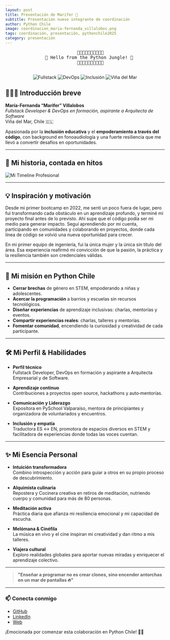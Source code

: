 ```yaml
---
layout: post
title: Presentación de Marifer 🌊
subtitle: Presentación nuevo integrante de coordinación
author: Python Chile
image: coordinacion_maria-fernanda_villalobos.png
tags: coordinación, presentación, pythonchile2025
category: presentación
---
```


<div align="center">
  <pre>
    🐍🐍🐍🐍🐍🐍🐍🐍🐍🐍
   🐍 Hello from the Python Jungle! 🐍
    🐍🐍🐍🐍🐍🐍🐍🐍🐍🐍
  </pre>
  
<p align="center">
    <img src="https://img.shields.io/badge/Fullstack-Python%20%2B%20JS-blueviolet.svg" alt="Fullstack">
    <img src="https://img.shields.io/badge/DevOps-Formaci%C3%B3n-orange" alt="DevOps">
    <img src="https://img.shields.io/badge/STEM-Inclusi%C3%B3n-purple" alt="Inclusión">
    <img src="https://img.shields.io/badge/Vi%C3%B1a%20del%20Mar-Ocean%20Life-lightgrey" alt="Viña del Mar">
</p>
</div>

## 👩🏻‍💻 Introducción breve

**María-Fernanda “Marifer” Villalobos**  
*Fullstack Developer & DevOps en formación, aspirante a Arquitecta de Software*  
Viña del Mar, Chile 🇨🇱

Apasionada por la **inclusión educativa** y el **empoderamiento a través del código**, con background en fonoaudiología y una fuerte resiliencia que me llevó a convertir desafíos en oportunidades.

---

## 🌟 Mi historia, contada en hitos
<!-- 
```mermaid
gantt
dateFormat  YYYY-MM
axisFormat  %b %Y
section Formación
  Bootcamp Full-stack Python Trainee en TD    :done,    a1, 2022-01, 6m
  Autoaprendizaje (Udemy & Coursera)         :done,    a2, after a1, 36m
  Bootcamp Front-end en Laboratoria          :done,    a3, 2023-01, 6m
  Open Source, Hackathons y Conferencias     :active,  a4, 2023-06, 36m
section Experiencia
  Trabajo Freelance                        :active,    b1, 2022-08, 36m
  Primer trabajo full-time en ingeniería   :done,    b1, 2023-11, 3m
  Exposición en PySchool Valparaíso          :done,    b2, 2024-10, 1d
section DevOps
  Project Lab DevOps (fase final)            :active,  c1, 2025-02, 3m
``` -->

![Mi Timeline Profesional](https://www.mermaidchart.com/raw/5d326ad4-0587-4f0f-9f07-d8102c808ab8?theme=light&version=v0.1&format=svg)

---

## 💡 Inspiración y motivación

Desde mi primer bootcamp en 2022, me sentí un poco fuera de lugar, pero fui transformando cada obstáculo en un aprendizaje profundo, y terminé mi proyecto final antes de lo previsto.
Ahí supe que el código podía ser mi medio para generar impacto. Seguí aprendiendo por mi cuenta, participando en comunidades y colaborando en proyectos, donde cada línea de código se volvió una nueva oportunidad para crecer.

En mi primer equipo de ingeniería, fui la única mujer y la única sin título del área. Esa experiencia reafirmó mi convicción de que la pasión, la práctica y la resiliencia también son credenciales válidas.

---

## 🎯 Mi misión en Python Chile

- **Cerrar brechas** de género en STEM, empoderando a niñas y adolescentes.
- **Acercar la programación** a barrios y escuelas sin recursos tecnológicos.
- **Diseñar experiencias** de aprendizaje inclusivas: charlas, mentorías y eventos.
- **Compartir experiencias reales**: charlas, talleres y mentorías.
- **Fomentar comunidad**, encendiendo la curiosidad y creatividad de cada participante.

---

## 🛠 Mi Perfil & Habilidades

- **Perfil técnico**  
  Fullstack Developer, DevOps en formación y aspirante a Arquitecta Empresarial y de Software.

- **Aprendizaje continuo**  
  Contribuciones a proyectos open source, hackathons y auto‑mentorías.

- **Comunicación y Liderazgo**  
  Expositora en PySchool Valparaíso, mentora de principiantes y organizadora de voluntariados y encuentros.

- **Inclusión y empatía**  
  Traductora ES ↔️ EN, promotora de espacios diversos en STEM y facilitadora de experiencias donde todas las voces cuentan.

---

## ✨ Mi Esencia Personal

- **Intuición transformadora**  
  Combino introspección y acción para guiar a otros en su propio proceso de descubrimiento.

- **Alquimista culinaria**  
  Repostera y Cocinera creativa en retiros de meditación, nutriendo cuerpo y comunidad para más de 80 personas.

- **Meditación activa**  
  Práctica diaria que afianza mi resiliencia emocional y mi capacidad de escucha.

- **Melómana & Cinéfila**  
  La música en vivo y el cine inspiran mi creatividad y dan ritmo a mis talleres.

- **Viajera cultural**  
  Exploro realidades globales para aportar nuevas miradas y enriquecer el aprendizaje colectivo.

---

> **"Enseñar a programar no es crear clones, sino encender antorchas en un mar de pantallas 🔥"**

---

### 📫 Conecta conmigo  
- [GitHub](https://github.com/MariferVL)  
- [LinkedIn](https://www.linkedin.com/in/marifervl/)  
- [Web](https://marifer.web.app/)


¡Emocionada por comenzar esta colaboración en Python Chile! 🐍🚀